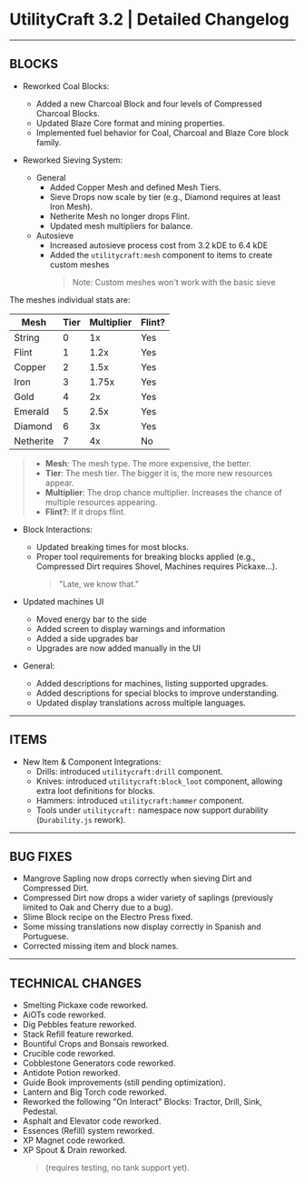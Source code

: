 # UtilityCraft 3.2 | Detailed Changelog
---
## BLOCKS

- Reworked Coal Blocks:
  - Added a new Charcoal Block and four levels of Compressed Charcoal Blocks.
  - Updated Blaze Core format and mining properties.
  - Implemented fuel behavior for Coal, Charcoal and Blaze Core block family.

- Reworked Sieving System:
  - General
    - Added Copper Mesh and defined Mesh Tiers.
    - Sieve Drops now scale by tier (e.g., Diamond requires at least Iron Mesh).
    - Netherite Mesh no longer drops Flint.
    - Updated mesh multipliers for balance.
  - Autosieve
    - Increased autosieve process cost from 3.2 kDE to 6.4 kDE
    - Added the `utilitycraft:mesh` component to items to create custom meshes
      > Note: Custom meshes won't work with the basic sieve

The meshes individual stats are:
    
 | **Mesh**  | **Tier** | **Multiplier** | **Flint?** |
 |-----------|----------|----------------|------------|
 | String    | 0        | 1x             | Yes        |
 | Flint     | 1        | 1.2x           | Yes        |
 | Copper    | 2        | 1.5x           | Yes        |
 | Iron      | 3        | 1.75x          | Yes        |
 | Gold      | 4        | 2x             | Yes        |
 | Emerald   | 5        | 2.5x           | Yes        |
 | Diamond   | 6        | 3x             | Yes        |
 | Netherite | 7        | 4x             | No         |
  > - **Mesh**: The mesh type. The more expensive, the better.
  > - **Tier**: The mesh tier. The bigger it is, the more new resources appear.
  > - **Multiplier**: The drop chance multiplier. Increases the chance of multiple resources appearing.
  > - **Flint?**: If it drops flint.

- Block Interactions:
  - Updated breaking times for most blocks.
  - Proper tool requirements for breaking blocks applied (e.g., Compressed Dirt requires Shovel, Machines requires Pickaxe…).
      > "Late, we know that."
- Updated machines UI
  - Moved energy bar to the side
  - Added screen to display warnings and information
  - Added a side upgrades bar
  - Upgrades are now added manually in the UI
  
- General:
  - Added descriptions for machines, listing supported upgrades.
  - Added descriptions for special blocks to improve understanding.
  - Updated display translations across multiple languages.

---
## ITEMS

- New Item & Component Integrations:
  - Drills: introduced `utilitycraft:drill` component.
  - Knives: introduced `utilitycraft:block_loot` component, allowing extra loot definitions for blocks.
  - Hammers: introduced `utilitycraft:hammer` component.
  - Tools under `utilitycraft:` namespace now support durability (`Durability.js` rework).

---
## BUG FIXES

  - Mangrove Sapling now drops correctly when sieving Dirt and Compressed Dirt.
  - Compressed Dirt now drops a wider variety of saplings (previously limited to Oak and Cherry due to a bug).
  - Slime Block recipe on the Electro Press fixed.
  - Some missing translations now display correctly in Spanish and Portuguese.
  - Corrected missing item and block names.

---
## TECHNICAL CHANGES

  - Smelting Pickaxe code reworked.
  - AiOTs code reworked.
  - Dig Pebbles feature reworked.
  - Stack Refill feature reworked.
  - Bountiful Crops and Bonsais reworked.
  - Crucible code reworked.
  - Cobblestone Generators code reworked.
  - Antidote Potion reworked.
  - Guide Book improvements (still pending optimization).
  - Lantern and Big Torch code reworked.
  - Reworked the following "On Interact" Blocks: Tractor, Drill, Sink, Pedestal.
  - Asphalt and Elevator code reworked.
  - Essences (Refill) system reworked.
  - XP Magnet code reworked.
  - XP Spout & Drain reworked.
    > (requires testing, no tank support yet).
